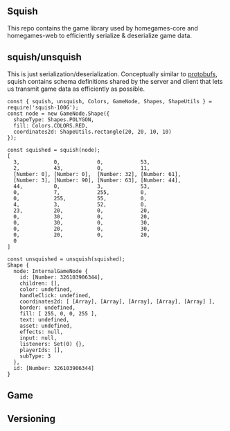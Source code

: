 ## Squish
This repo contains the game library used by homegames-core and homegames-web to efficiently serialize & deserialize game data. 

## squish/unsquish
This is just serialization/deserialization. Conceptually similar to [protobufs](https://protobuf.dev/), squish contains schema definitions shared by the server and client that lets us transmit game data as efficiently as possible. 

```
const { squish, unsquish, Colors, GameNode, Shapes, ShapeUtils } = require('squish-1006');
const node = new GameNode.Shape({
  shapeType: Shapes.POLYGON,
  fill: Colors.COLORS.RED,
  coordinates2d: ShapeUtils.rectangle(20, 20, 10, 10)
});

const squished = squish(node);
[
  3,           0,            0,            53,
  2,           43,           0,            11,
  [Number: 0], [Number: 0],  [Number: 32], [Number: 61],
  [Number: 3], [Number: 90], [Number: 63], [Number: 44],
  44,          0,            3,            53,
  0,           7,            255,          0,
  0,           255,          55,           0,
  4,           3,            52,           0,
  23,          20,           0,            20,
  0,           30,           0,            20,
  0,           30,           0,            30,
  0,           20,           0,            30,
  0,           20,           0,            20,
  0
]

const unsquished = unsquish(squished);
Shape {
  node: InternalGameNode {
    id: [Number: 326103906344],
    children: [],
    color: undefined,
    handleClick: undefined,
    coordinates2d: [ [Array], [Array], [Array], [Array], [Array] ],
    border: undefined,
    fill: [ 255, 0, 0, 255 ],
    text: undefined,
    asset: undefined,
    effects: null,
    input: null,
    listeners: Set(0) {},
    playerIds: [],
    subType: 3
  },
  id: [Number: 326103906344]
}
```

## Game
## Versioning
